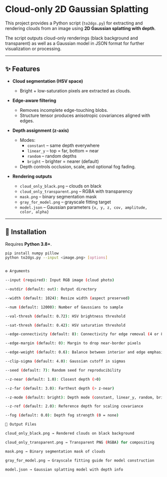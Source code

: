 # Cloud-only 2D Gaussian Splatting

This project provides a Python script (`to2dgs.py`) for extracting and rendering clouds from an image using **2D Gaussian splatting with depth**.

The script outputs cloud-only renderings (black background and transparent) as well as a Gaussian model in JSON format for further visualization or processing.

---

## ✨ Features

- **Cloud segmentation (HSV space)**  
  - Bright + low-saturation pixels are extracted as clouds.

- **Edge-aware filtering**  
  - Removes incomplete edge-touching blobs.  
  - Structure tensor produces anisotropic covariances aligned with edges.

- **Depth assignment (z-axis)**  
  - Modes:  
    - `constant` – same depth everywhere  
    - `linear_y` – top = far, bottom = near  
    - `random` – random depths  
    - `bright` – brighter = nearer (default)  
  - Depth controls occlusion, scale, and optional fog fading.

- **Rendering outputs**  
  - `cloud_only_black.png` – clouds on black  
  - `cloud_only_transparent.png` – RGBA with transparency  
  - `mask.png` – binary segmentation mask  
  - `gray_for_model.png` – grayscale fitting target  
  - `model.json` – Gaussian parameters `{x, y, z, cov, amplitude, color, alpha}`

---

## 🚀 Installation

Requires **Python 3.8+**.

```bash
pip install numpy pillow
python to2dgs.py --input <image.png> [options]


⚙️ Arguments

--input (required): Input RGB image (cloud photo)

--outdir (default: out): Output directory

--width (default: 1024): Resize width (aspect preserved)

--num (default: 12000): Number of Gaussians to sample

--val-thresh (default: 0.72): HSV brightness threshold

--sat-thresh (default: 0.42): HSV saturation threshold

--edge-connectivity (default: 8): Connectivity for edge removal (4 or 8)

--edge-margin (default: 0): Margin to drop near-border pixels

--edge-weight (default: 0.6): Balance between interior and edge emphasis (0–1)

--clip-sigma (default: 4.0): Gaussian cutoff in sigmas

--seed (default: 7): Random seed for reproducibility

--z-near (default: 1.0): Closest depth (>0)

--z-far (default: 3.0): Farthest depth (> z-near)

--z-mode (default: bright): Depth mode (constant, linear_y, random, bright)

--z-ref (default: 2.0): Reference depth for scaling covariance

--fog (default: 0.0): Depth fog strength (0 = none)

📂 Output Files

cloud_only_black.png → Rendered clouds on black background

cloud_only_transparent.png → Transparent PNG (RGBA) for compositing

mask.png → Binary segmentation mask of clouds

gray_for_model.png → Grayscale fitting guide for model construction

model.json → Gaussian splatting model with depth info
